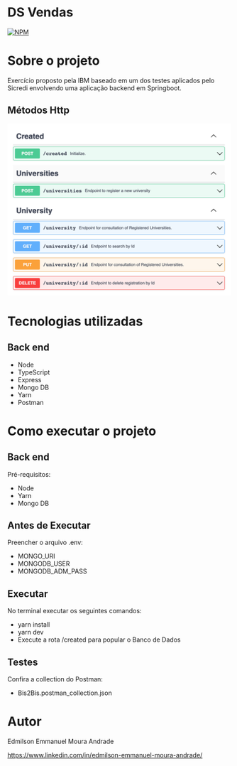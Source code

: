# DS Vendas
[![NPM](https://img.shields.io/npm/l/react)](https://github.com/EdmilsonEMAndrade/projeto-sds3/blob/master/LICENSE) 

# Sobre o projeto

Exercício proposto pela IBM baseado em um dos testes aplicados pelo Sicredi envolvendo uma aplicação backend em Springboot.

##


## Métodos Http
<img src="./asset/metodosHttp.png" alt="Métodos Http"/>


# Tecnologias utilizadas
## Back end
- Node
- TypeScript
- Express
- Mongo DB
- Yarn
- Postman

# Como executar o projeto

## Back end
Pré-requisitos: 
- Node
- Yarn
- Mongo DB

## Antes de Executar
Preencher o arquivo .env:
- MONGO_URI
- MONGODB_USER
- MONGODB_ADM_PASS

## Executar
No terminal executar os seguintes comandos:
- yarn install
- yarn dev
- Execute a rota /created para popular o Banco de Dados

## Testes
Confira a collection do Postman:
- Bis2Bis.postman_collection.json

# Autor
Edmilson Emmanuel Moura Andrade

https://www.linkedin.com/in/edmilson-emmanuel-moura-andrade/
